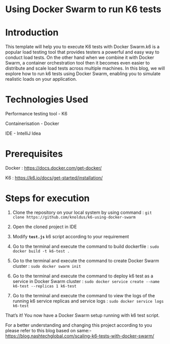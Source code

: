 # Using Docker Swarm to run K6 tests
# Introduction
This template will help you to execute K6 tests with Docker Swarm.k6 is a popular load testing tool that provides testers a powerful and easy way to conduct load tests. On the other hand when we combine it with Docker Swarm, a container orchestration tool then it becomes even easier to distribute and scale load tests across multiple machines. In this blog, we will explore how to run k6 tests using Docker Swarm, enabling you to simulate realistic loads on your application.


# Technologies Used
Performance testing tool - K6

Containerisation - Docker

IDE - IntelliJ Idea


# Prerequisites
Docker : https://docs.docker.com/get-docker/

K6 : https://k6.io/docs/get-started/installation/


# Steps for execution
1. Clone the repository on your local system by using command : `git clone https://github.com/knoldus/k6-using-docker-swarm`

2. Open the cloned project in IDE

3. Modify **`test.js`** k6 script according to your requirement

4. Go to the terminal and execute the command to build dockerfile : `sudo docker build -t k6-test .`

5. Go to the terminal and execute the command to create Docker Swarm cluster : `sudo docker swarm init`

6. Go to the terminal and execute the command to deploy k6 test as a service in Docker Swarm cluster : `sudo docker service create --name k6-test --replicas 1 k6-test`

7. Go to the terminal and execute the command to view the logs of the running k6 service replicas and service logs : `sudo docker service logs k6-test`

That’s it! You now have a Docker Swarm setup running with k6 test script.



For a better understanding and changing this project according to you please refer to this blog based on same:-
https://blog.nashtechglobal.com/scaling-k6-tests-with-docker-swarm/
